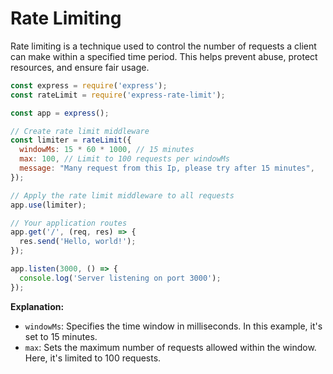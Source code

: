 # Rate Limiting

Rate limiting is a technique used to control the number of requests a client can make within a specified time period. This helps prevent abuse, protect resources, and ensure fair usage.

```javascript
const express = require('express');
const rateLimit = require('express-rate-limit');

const app = express();

// Create rate limit middleware
const limiter = rateLimit({
  windowMs: 15 * 60 * 1000, // 15 minutes
  max: 100, // Limit to 100 requests per windowMs
  message: "Many request from this Ip, please try after 15 minutes",
});

// Apply the rate limit middleware to all requests
app.use(limiter);

// Your application routes
app.get('/', (req, res) => {
  res.send('Hello, world!');
});

app.listen(3000, () => {
  console.log('Server listening on port 3000');
});
```



**Explanation:**

* `windowMs`: Specifies the time window in milliseconds. In this example, it's set to 15 minutes.
* `max`: Sets the maximum number of requests allowed within the window. Here, it's limited to 100 requests.
